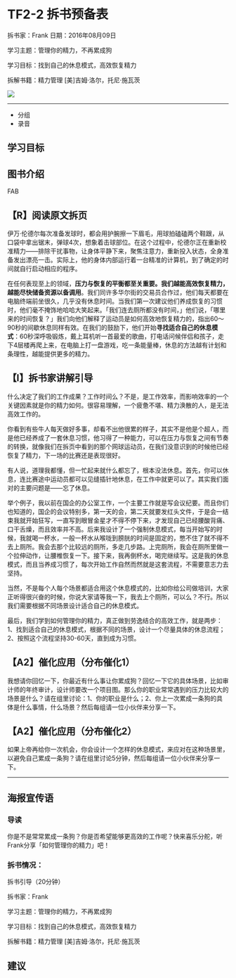 # TF2-2 拆书预备表

拆书家：Frank  日期：2016年08月09日

学习主题：管理你的精力，不再累成狗

学习目标：找到自己的休息模式，高效恢复精力

拆解书籍：精力管理 [美]吉姆·洛尔，托尼·施瓦茨

![](https://img3.doubanio.com/lpic/s28351500.jpg)

------

- 分组
- 录音

## 学习目标



## 图书介绍

FAB

## 【R】阅读原文拆页

伊万·伦德尔每次准备发球时，都会用护腕擦一下眉毛，用球拍磕磕两个鞋跟，从口袋中拿出锯末，弹球4次，想象着击球部位。在这个过程中，伦德尔正在重新校准精力——排除干扰事物，让身体平静下来，聚焦注意力，重新投入状态，全身准备发出漂亮一击。实际上，他的身体内部运行着一台精准的计算机，到了确定的时间就自行启动相应的程序。

在任何表现至上的领域，**压力与恢复的平衡都至关重要。我们越能高效恢复精力，越能尽快储备资源以备调用**。我们同许多华尔街的交易员合作过，他们每天都要在电脑终端前坐很久，几乎没有休息时间。当我们第一次建议他们养成恢复的习惯时，他们毫不掩饰地哈哈大笑起来。「我们连去厕所都没有时间，」他们说，「哪里来的时间恢复？」我们向他们解释了运动员是如何高效地恢复精力的，指出60～90秒的间歇休息同样有效。在我们的鼓励下，他们开始**寻找适合自己的休息模式**：60秒深呼吸锻炼，戴上耳机听一首最爱的歌曲，打电话问候伴侣和孩子，走下4层楼再爬上来，在电脑上打一盘游戏，吃一条能量棒，休息的方法越有计划和条理性，越能提供更多的精力。

## 【I】拆书家讲解引导

什么决定了我们的工作成果？工作时间么？不是，是工作效率，而影响效率的一个关键因素就是你的精力如何。很容易理解，一个疲惫不堪、精力涣散的人，是无法高效工作的。

你看到有些牛人每天做好多事，却看不出他很累的样子，其实不是他是个超人，而是他已经养成了一套休息习惯，他习得了一种能力，可以在压力与恢复之间有节奏的转换，就像我们在拆页中看到的那个网球运动员，在我们没意识到的时候他已经恢复了精力，下一场的比赛还是表现很好。

有人说，道理我都懂，但一忙起来就什么都忘了，根本没法休息。首先，你可以休息，连比赛途中运动员都可以见缝插针地休息，在工作中就更可以了。其实我们面对的主要问题是——忘了休息。

举个例子，我以前在国企的办公室工作，一个主要工作就是写会议纪要。而且你们也知道的，国企的会议特别多，第一天的会，第二天就要发红头文件，于是会一结束我就开始狂写，一直写到眼冒金星才不得不停下来，才发现自己已经腰酸背痛、口干舌燥，而且效率并不高。后来我设计了一个强制休息模式，每当开始写的时候，我就喝一杯水，一般一杯水从喉咙到膀胱的时间是固定的，憋不住了就不得不去上厕所。我会去那个比较远的厕所，多走几步路。上完厕所，我会在厕所里做一个拉伸动作，让腰椎恢复一下。接下来，我再倒杯水，喝完继续写。这是我的休息模式，而且当养成习惯了，每次开始工作自然而然就是这套流程，不需要意志力去坚持。

当然，不是每个人每个场景都适合用这个休息模式的，比如你给公司做培训，大家正听得很兴奋的时候，你说大家请等我一下，我去上个厕所，可以么？不行。所以我们需要根据不同场景设计适合自己的休息模式。

最后，我们学到如何管理你的精力，真正做到劳逸结合的高效工作，就是两步：1、找到适合自己的休息模式，根据不同的场景，设计一个尽量具体的休息流程；2、按照这个流程坚持30-60天，直到成为习惯。

## 【A2】催化应用（分布催化1）

我想请你回忆一下，你最近有什么事让你累成狗？回忆一下它的具体场景，比如审计师的年终审计，设计师要改一个项目图。那么你的职业常常遇到的压力比较大的场景是什么？请在组里讨论：1、你的职业是什么；2、你上一次累成一条狗的具体是什么事情，什么场景？然后每组请一位小伙伴来分享一下。

## 【A2】催化应用（分布催化2）

如果上帝再给你一次机会，你会设计一个怎样的休息模式，来应对在这种场景里，以避免自己累成一条狗？请在组里讨论5分钟，然后每组请一位小伙伴来分享一下。

------

## 海报宣传语

### 导读

你是不是常常累成一条狗？你是否希望能够更高效的工作呢？快来喜乐分舵，听Frank分享「如何管理你的精力」吧！

### 拆书情况：

拆书引导（20分钟）

拆书家：Frank

学习主题：管理你的精力，不再累成狗

学习目标：找到自己的休息模式，高效恢复精力

拆解书籍：精力管理 [美]吉姆·洛尔，托尼·施瓦茨

## 建议